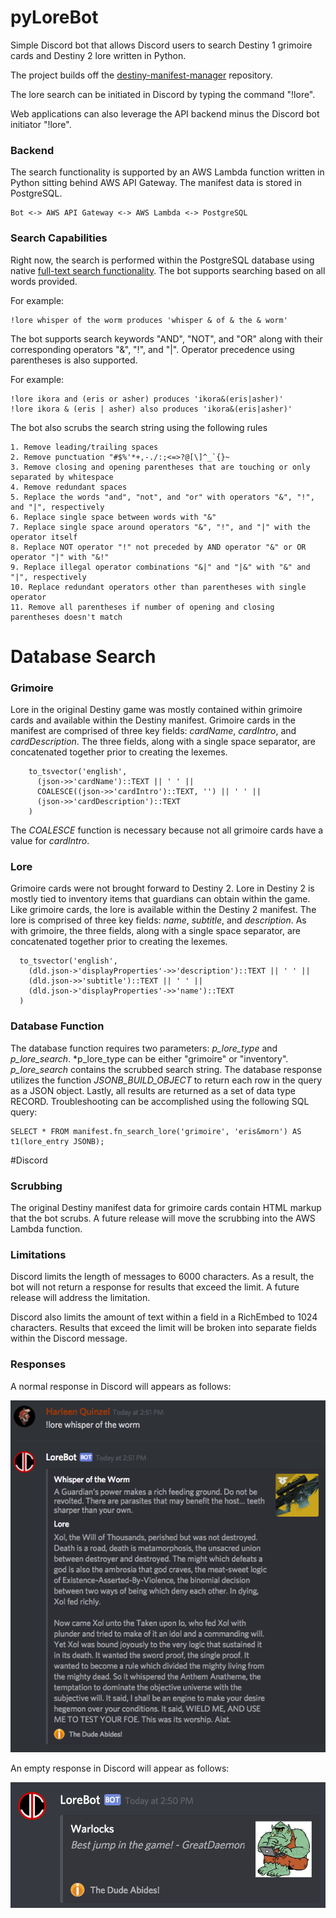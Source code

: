 # pyLoreBot
Simple Discord bot that allows Discord users to search Destiny 1 grimoire cards and Destiny 2 lore written in Python.

The project builds off the [destiny-manifest-manager](https://github.com/dad2cl3/destiny-manifest-manager) repository.

The lore search can be initiated in Discord by typing the command "!lore".

Web applications can also leverage the API backend minus the Discord bot initiator "!lore".

### Backend
The search functionality is supported by an AWS Lambda function written in Python sitting behind AWS API Gateway. The manifest data is stored in PostgreSQL.

    Bot <-> AWS API Gateway <-> AWS Lambda <-> PostgreSQL

### Search Capabilities

Right now, the search is performed within the PostgreSQL database using native [full-text search functionality](https://www.postgresql.org/docs/current/static/textsearch.html). The bot supports searching based on all words provided.

For example:

    !lore whisper of the worm produces 'whisper & of & the & worm'

The bot supports search keywords "AND", "NOT", and "OR" along with their corresponding operators "&", "!", and "|". Operator precedence using parentheses is also supported.

For example:

    !lore ikora and (eris or asher) produces 'ikora&(eris|asher)'
    !lore ikora & (eris | asher) also produces 'ikora&(eris|asher)'

The bot also scrubs the search string using the following rules

    1. Remove leading/trailing spaces
    2. Remove punctuation "#$%'*+,-./:;<=>?@[\]^_`{}~
    3. Remove closing and opening parentheses that are touching or only separated by whitespace
    4. Remove redundant spaces
    5. Replace the words "and", "not", and "or" with operators "&", "!", and "|", respectively
    6. Replace single space between words with "&"
    7. Replace single space around operators "&", "!", and "|" with the operator itself
    8. Replace NOT operator "!" not preceded by AND operator "&" or OR operator "|" with "&!"
    9. Replace illegal operator combinations "&|" and "|&" with "&" and "|", respectively
    10. Replace redundant operators other than parentheses with single operator
    11. Remove all parentheses if number of opening and closing parentheses doesn't match

# Database Search
### Grimoire
Lore in the original Destiny game was mostly contained within grimoire cards and available within the Destiny manifest. Grimoire cards in the manifest are comprised of three key fields: *cardName*, *cardIntro*, and *cardDescription*. The three fields, along with a single space separator, are concatenated together prior to creating the lexemes.

```postgresql
    to_tsvector('english',
	  (json->>'cardName')::TEXT || ' ' ||
	  COALESCE((json->>'cardIntro')::TEXT, '') || ' ' ||
	  (json->>'cardDescription')::TEXT
	)
```

The *COALESCE* function is necessary because not all grimoire cards have a value for *cardIntro*.

### Lore
Grimoire cards were not brought forward to Destiny 2. Lore in Destiny 2 is mostly tied to inventory items that guardians can obtain within the game. Like grimoire cards, the lore is available within the Destiny 2 manifest. The lore is comprised of three key fields: *name*, *subtitle*, and *description*. As with grimoire, the three fields, along with a single space separator, are concatenated together prior to creating the lexemes.

```postgresql
  to_tsvector('english',
    (dld.json->'displayProperties'->>'description')::TEXT || ' ' ||
    (dld.json->>'subtitle')::TEXT || ' ' ||
    (dld.json->'displayProperties'->>'name')::TEXT
  )
```

### Database Function
The database function requires two parameters: *p_lore_type* and *p_lore_search*. *p_lore_type can be either "grimoire" or "inventory". *p_lore_search* contains the scrubbed search string. The database response utilizes the function *JSONB_BUILD_OBJECT* to return each row in the query as a JSON object. Lastly, all results are returned as a set of data type RECORD. Troubleshooting can be accomplished using the following SQL query:

```postgresql
SELECT * FROM manifest.fn_search_lore('grimoire', 'eris&morn') AS t1(lore_entry JSONB);
```

#Discord
### Scrubbing
The original Destiny manifest data for grimoire cards contain HTML markup that the bot scrubs. A future release will move the scrubbing into the AWS Lambda function.
### Limitations

Discord limits the length of messages to 6000 characters. As a result, the bot will not return a response for results that exceed the limit. A future release will address the limitation.

Discord also limits the amount of text within a field in a RichEmbed to 1024 characters. Results that exceed the limit will be broken into separate fields within the Discord message. 

### Responses

A normal response in Discord will appears as follows:

![alt text](https://github.com/dad2cl3/pyLoreBot/blob/master/doc/normalresponse.png "Normal Response")

An empty response in Discord will appear as follows:

![alt text](https://github.com/dad2cl3/pyLoreBot/blob/master/doc/emptyresponse.png "Empty Response")


